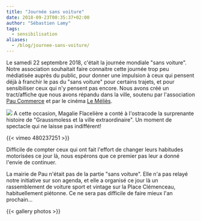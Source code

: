 ```yaml
---
title: "Journée sans voiture"
date: 2018-09-23T00:35:37+02:00
author: "Sébastien Lamy"
tags:
  - sensibilisation
aliases:
  - /blog/journee-sans-voiture/
---
```


Le samedi 22 septembre 2018, c'était la journée mondiale "sans voiture". Notre
association souhaitait faire connaitre cette journée trop peu médiatisée auprès
du public, pour donner une impulsion à ceux qui pensent déjà à franchir le pas
du "sans voiture" pour certains trajets, et pour sensibiliser ceux qui n'y
pensent pas encore.  Nous avons créé un tract/affiche que nous avons répandu
dans la ville, soutenu par l'association [Pau Commerce][] et par le cinéma [Le
Méliès].

![](affiche_small.jpg)
A cette occasion, Magalie Flacelière a conté à l'ostracode la surprenante 
histoire de "Graussmoless et la ville extraordinaire". Un moment de spectacle
qui ne laisse pas indifférent!

{{< vimeo 480237251 >}}

Difficile de compter ceux qui ont fait l'effort de changer leurs habitudes motorisées
ce jour là, nous espérons que ce premier pas leur a donné l'envie de continuer.

La mairie de Pau n'était pas de la partie "sans voiture". Elle n'a pas relayé
notre initiative sur son agenda, et elle a organisé ce jour là un rassemblement
de voiture sport et vintage sur la Place Clémenceau, habituellement piétonne. Ce
ne sera pas difficile de faire mieux l'an prochain...

{{< gallery photos >}}

[Pau Commerce]: http://paucommerces.com/
[Le Méliès]: http://lemelies.net/
